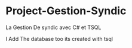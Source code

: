# Project-Gestion-Syndic
La Gestion De syndic  avec C# et TSQL

I Add The database too its created with tsql  
